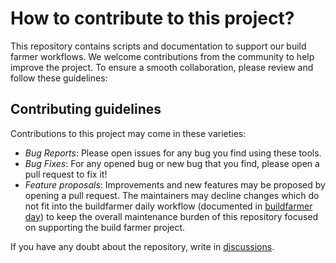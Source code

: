 # How to contribute to this project?

This repository contains scripts and documentation to support our build farmer workflows.
We welcome contributions from the community to help improve the project.
To ensure a smooth collaboration, please review and follow these guidelines:

## Contributing guidelines

Contributions to this project may come in these varieties:

* *Bug Reports*: Please open issues for any bug you find using these tools.
* *Bug Fixes*: For any opened bug or new bug that you find, please open a pull request to fix it!
* *Feature proposals*: Improvements and new features may be proposed by opening a pull request.
  The maintainers may decline changes which do not fit into the buildfarmer daily workflow (documented in [buildfarmer day](./playbook/buildfarmer/scripted_buildfarm_day.md)) to keep the overall maintenance burden of this repository focused on supporting the build farmer project.

If you have any doubt about the repository, write in [discussions](https://github.com/osrf/buildfarm-tools/discussions).
